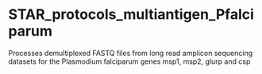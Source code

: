 # STAR_protocols_multiantigen_Pfalciparum
Processes demultiplexed FASTQ files from long read amplicon sequencing datasets for the Plasmodium falciparum genes msp1, msp2, glurp and csp
